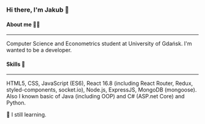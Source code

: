 ### Hi there, I'm Jakub 👋
#### About me 👨‍🎓
----
Computer Science and Econometrics student at University of Gdańsk.
I'm wanted to be a developer.
#### Skills 🔭
----
HTML5, CSS, JavaScript (ES6), React 16.8 (including React Router, Redux, styled-components, socket.io), Node.js, ExpressJS, MongoDB (mongoose). Also I known basic of Java (including OOP) and C# (ASP.net Core) and Python.

🌱 I still learning.
